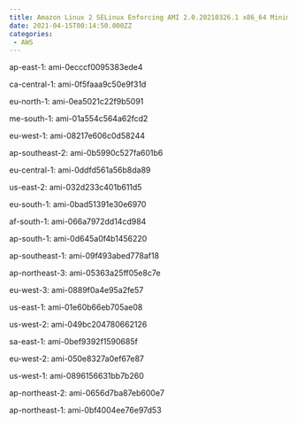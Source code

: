 ```yaml
---
title: Amazon Linux 2 SELinux Enforcing AMI 2.0.20210326.1 x86_64 Minimal HVM gp2
date: 2021-04-15T00:14:50.000ZZ
categories:
 - AWS
---
```


ap-east-1: ami-0ecccf0095383ede4

ca-central-1: ami-0f5faaa9c50e9f31d

eu-north-1: ami-0ea5021c22f9b5091

me-south-1: ami-01a554c564a62fcd2

eu-west-1: ami-08217e606c0d58244

ap-southeast-2: ami-0b5990c527fa601b6

eu-central-1: ami-0ddfd561a56b8da89

us-east-2: ami-032d233c401b611d5

eu-south-1: ami-0bad51391e30e6970

af-south-1: ami-066a7972dd14cd984

ap-south-1: ami-0d645a0f4b1456220

ap-southeast-1: ami-09f493abed778af18

ap-northeast-3: ami-05363a25ff05e8c7e

eu-west-3: ami-0889f0a4e95a2fe57

us-east-1: ami-01e60b66eb705ae08

us-west-2: ami-049bc204780662126

sa-east-1: ami-0bef9392f1590685f

eu-west-2: ami-050e8327a0ef67e87

us-west-1: ami-0896156631bb7b260

ap-northeast-2: ami-0656d7ba87eb600e7

ap-northeast-1: ami-0bf4004ee76e97d53

